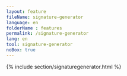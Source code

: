 ```yaml
---
layout: feature
fileName: signature-generator
language: en
folderName : features
permalink: /signature-generator
lang: en
tool: signature-generator
noBox: true
---
```

{% include section/signaturegenerator.html %}